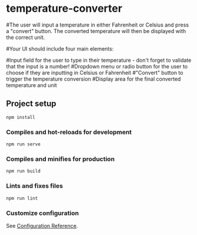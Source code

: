 # temperature-converter
#The user will input a temperature in either Fahrenheit or Celsius and press a "convert" button. The converted temperature will then be displayed with the correct unit.

#Your UI should include four main elements:

#Input field for the user to type in their temperature - don't forget to validate that the input is a number!
#Dropdown menu or radio button for the user to choose if they are inputting in Celsius or Fahrenheit
#"Convert" button to trigger the temperature conversion
#Display area for the final converted temperature and unit

## Project setup
```
npm install
```

### Compiles and hot-reloads for development
```
npm run serve
```

### Compiles and minifies for production
```
npm run build
```

### Lints and fixes files
```
npm run lint
```

### Customize configuration
See [Configuration Reference](https://cli.vuejs.org/config/).
